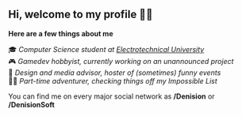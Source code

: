 ## Hi, welcome to my profile 🙋‍♂️
**Here are a few things about me**</br>

🎓 *Computer Science student at [Electrotechnical University](https://etu.ru/en)*</br>
🎮 *Gamedev hobbyist, currently working on an unannounced project* </br>
🎉 *Design and media advisor, hoster of (sometimes) funny events* </br>
🚴‍♂️ *Part-time adventurer, checking things off my Impossible List* </br>

You can find me on every major social network as <b>/Denision</b> or <b>/DenisionSoft</b>
